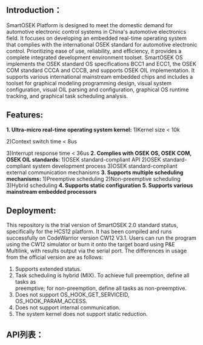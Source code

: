 ## Introduction：
 SmartOSEK Platform is designed to meet the domestic demand for automotive electronic control systems in China's automotive electronics field. It focuses on developing an embedded real-time operating system that complies with the international OSEK standard for automotive electronic control. Prioritizing ease of use, reliability, and efficiency, it provides a complete integrated development environment toolset. SmartOSEK OS implements the OSEK standard OS specifications BCC1 and ECC1, the OSEK COM standard CCCA and CCCB, and supports OSEK OIL implementation. It supports various international mainstream embedded chips and includes a toolset for graphical modeling programming design, visual system configuration, visual OIL parsing and configuration, graphical OS runtime tracking, and graphical task scheduling analysis.


## Features:
**1. Ultra-micro real-time operating system kernel:**
  1)Kernel size < 10k
  
  2)Context switch time < 8us
  
  3)Interrupt response time < 36us
**2. Complies with OSEK OS, OSEK COM, OSEK OIL standards:**
  1)OSEK standard-compliant API
  2)OSEK standard-compliant system development process
  3)OSEK standard-compliant external communication mechanisms
**3. Supports multiple scheduling mechanisms:**
  1)Preemptive scheduling
  2)Non-preemptive scheduling
  3)Hybrid scheduling
**4. Supports static configuration**
**5. Supports various mainstream embedded processors**


## Deployment: 
This repository is the trial version of SmartOSEK 2.0 standard status, specifically for the HCS12 platform. It has been compiled and runs successfully on CodeWarrior version CW12 V3.1. Users can run the program using the CW12 simulator or burn it onto the target board using P&E Multilink, with results output via the serial port. The differences in usage from the official version are as follows:
1. Supports extended status.
2. Task scheduling is hybrid (MIX). To achieve full preemption, define all tasks as  
preemptive; for non-preemption, define all tasks as non-preemptive.
3. Does not support OS_HOOK_GET_SERVICEID, OS_HOOK_PARAM_ACCESS.
4. Does not support internal communication.
5. The system kernel does not support static reduction.
## API列表：
